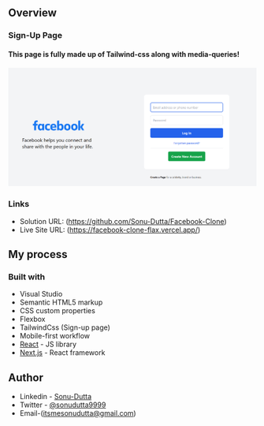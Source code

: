 ## Overview
 
### Sign-Up Page

#### This page is fully made up of Tailwind-css along with media-queries!

![](./signup.png)

### Links

- Solution URL: (https://github.com/Sonu-Dutta/Facebook-Clone)
- Live Site URL: (https://facebook-clone-flax.vercel.app/)

## My process

### Built with

- Visual Studio
- Semantic HTML5 markup
- CSS custom properties
- Flexbox
- TailwindCss (Sign-up page)
- Mobile-first workflow
- [React](https://reactjs.org/) - JS library
- [Next.js](https://nextjs.org/) - React framework

## Author

- Linkedin - [Sonu-Dutta](https://www.linkedin.com/in/sonu-dutta-6900b3218)
- Twitter - [@sonudutta9999](https://mobile.twitter.com/sonudutta9999)
- Email-(itsmesonudutta@gmail.com)



